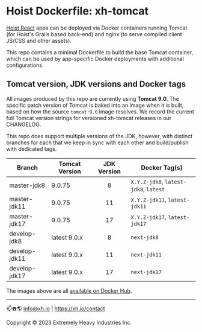 # Hoist Dockerfile: xh-tomcat

[Hoist React](https://github.com/exhi/hoist-react/) apps can be deployed via Docker containers running Tomcat (for
Hoist's Grails based back-end) and nginx (to serve compiled client JS/CSS and other assets).

This repo contains a minimal Dockerfile to build the base Tomcat container, which can be used by app-specific Docker
deployments with additional configurations.

## Tomcat version, JDK versions and Docker tags

All images produced by this repo are currently using **Tomcat 9.0**. The specific patch version of Tomcat is baked
into an image when it is built, based on how the source `tomcat:9.0` image resolves. We record the current full Tomcat
version strings for versioned xh-tomcat releases in our CHANGELOG.

This repo does support multiple versions of the JDK, however, with distinct branches for each that we keep in sync
with each other and build/publish with dedicated tags.

| Branch        | Tomcat Version | JDK Version | Docker Tag(s)                         |
|---------------|----------------|:-----------:|---------------------------------------|
| master-jdk8   | 9.0.75         |      8      | `X.Y.Z-jdk8`, `latest-jdk8`, `latest` |
| master-jdk11  | 9.0.75         |     11      | `X.Y.Z-jdk11`, `latest-jdk11`         |
| master-jdk17  | 9.0.75         |     17      | `X.Y.Z-jdk17`, `latest-jdk17`         |
| develop-jdk8  | latest 9.0.x   |      8      | `next-jdk8`                           |
| develop-jdk11 | latest 9.0.x   |     11      | `next-jdk11`                          |
| develop-jdk17 | latest 9.0.x   |     17      | `next-jdk17`                          |

The images above are all [available on Docker Hub](https://hub.docker.com/r/xhio/xh-tomcat/).

----
📫☎️🌎 info@xh.io | https://xh.io/contact

Copyright © 2023 Extremely Heavy Industries Inc.
